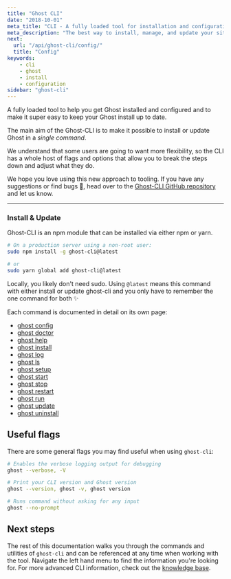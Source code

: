 ```yaml
---
title: "Ghost CLI"
date: "2018-10-01"
meta_title: "CLI - A fully loaded tool for installation and configuration"
meta_description: "The best way to install, manage, and update your site locally or when self-hosting Ghost. A full guide for our advanced CLI tool."
next:
  url: "/api/ghost-cli/config/"
  title: "Config"
keywords:
    - cli
    - ghost
    - install
    - configuration
sidebar: "ghost-cli"
---
```


A fully loaded tool to help you get Ghost installed and configured and to make it super easy to keep your Ghost install up to date.

The main aim of the Ghost-CLI is to make it possible to install or update Ghost in a *single command*. 

We understand that some users are going to want more flexibility, so the CLI has a whole host of flags and options that allow you to break the steps down and adjust what they do.

We hope you love using this new approach to tooling. If you have any suggestions or find bugs 🐛, head over to the [Ghost-CLI GitHub repository](https://github.com/TryGhost/Ghost-CLI) and let us know.

-------

### Install & Update

Ghost-CLI is an npm module that can be installed via either npm or yarn.

```bash
# On a production server using a non-root user:
sudo npm install -g ghost-cli@latest

# or
sudo yarn global add ghost-cli@latest
```

Locally, you likely don't need sudo. Using `@latest` means this command with either install or update ghost-cli and you only have to remember the one command for both ✨

Each command is documented in detail on its own page:

- [ghost config](/api/ghost-cli/config/) 
- [ghost doctor](/api/ghost-cli/doctor/)
- [ghost help](/api/ghost-cli/help/)
- [ghost install](/api/ghost-cli/install/) 
- [ghost log](/api/ghost-cli/log/) 
- [ghost ls](/api/ghost-cli/ls/) 
- [ghost setup](/api/ghost-cli/setup/) 
- [ghost start](/api/ghost-cli/start/)
- [ghost stop](/api/ghost-cli/stop/) 
- [ghost restart](/api/ghost-cli/restart/) 
- [ghost run](/api/ghost-cli/run/) 
- [ghost update](/api/ghost-cli/update/) 
- [ghost uninstall](/api/ghost-cli/uninstall/)


## Useful flags

There are some general flags you may find useful when using `ghost-cli`:

```bash
# Enables the verbose logging output for debugging
ghost --verbose, -V

# Print your CLI version and Ghost version
ghost --version, ghost -v, ghost version

# Runs command without asking for any input
ghost --no-prompt
```

## Next steps 

The rest of this documentation walks you through the commands and utilities of `ghost-cli` and can be referenced at any time when working with the tool. Navigate the left hand menu to find the information you're looking for. For more advanced CLI information, check out the [knowledge base](/api/ghost-cli/knowledgebase/). 
